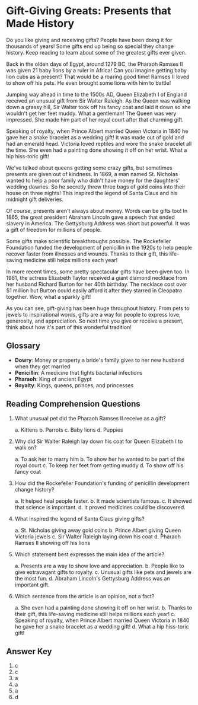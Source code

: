 # Gift-Giving Greats: Presents that Made History

Do you like giving and receiving gifts? People have been doing it for thousands of years! Some gifts end up being so special they change history. Keep reading to learn about some of the greatest gifts ever given.

Back in the olden days of Egypt, around 1279 BC, the Pharaoh Ramses II was given 21 baby lions by a ruler in Africa! Can you imagine getting baby lion cubs as a present? That would be a roaring good time! Ramses II loved to show off his pets. He even brought some lions with him to battle!

Jumping way ahead in time to the 1500s AD, Queen Elizabeth I of England received an unusual gift from Sir Walter Raleigh. As the Queen was walking down a grassy hill, Sir Walter took off his fancy coat and laid it down so she wouldn't get her feet muddy. What a gentleman! The Queen was very impressed. She made him part of her royal court after that charming gift.

Speaking of royalty, when Prince Albert married Queen Victoria in 1840 he gave her a snake bracelet as a wedding gift! It was made out of gold and had an emerald head. Victoria loved reptiles and wore the snake bracelet all the time. She even had a painting done showing it off on her wrist. What a hip hiss-toric gift!

We've talked about queens getting some crazy gifts, but sometimes presents are given out of kindness. In 1869, a man named St. Nicholas wanted to help a poor family who didn't have money for the daughters' wedding dowries. So he secretly threw three bags of gold coins into their house on three nights! This inspired the legend of Santa Claus and his midnight gift deliveries.

Of course, presents aren't always about money. Words can be gifts too! In 1865, the great president Abraham Lincoln gave a speech that ended slavery in America. The Gettysburg Address was short but powerful. It was a gift of freedom for millions of people.

Some gifts make scientific breakthroughs possible. The Rockefeller Foundation funded the development of penicillin in the 1920s to help people recover faster from illnesses and wounds. Thanks to their gift, this life-saving medicine still helps millions each year!

In more recent times, some pretty spectacular gifts have been given too. In 1981, the actress Elizabeth Taylor received a giant diamond necklace from her husband Richard Burton for her 40th birthday. The necklace cost over $1 million but Burton could easily afford it after they starred in Cleopatra together. Wow, what a sparkly gift!

As you can see, gift-giving has been huge throughout history. From pets to jewels to inspirational words, gifts are a way for people to express love, generosity, and appreciation. So next time you give or receive a present, think about how it's part of this wonderful tradition!

## Glossary

- **Dowry**: Money or property a bride's family gives to her new husband when they get married
- **Penicillin**: A medicine that fights bacterial infections
- **Pharaoh**: King of ancient Egypt
- **Royalty**: Kings, queens, princes, and princesses

## Reading Comprehension Questions

1. What unusual pet did the Pharaoh Ramses II receive as a gift?

   a. Kittens
   b. Parrots
   c. Baby lions
   d. Puppies

2. Why did Sir Walter Raleigh lay down his coat for Queen Elizabeth I to walk on?

   a. To ask her to marry him
   b. To show her he wanted to be part of the royal court
   c. To keep her feet from getting muddy
   d. To show off his fancy coat

3. How did the Rockefeller Foundation's funding of penicillin development change history?

   a. It helped heal people faster.
   b. It made scientists famous.
   c. It showed that science is important.
   d. It proved medicines could be discovered.

4. What inspired the legend of Santa Claus giving gifts?

   a. St. Nicholas giving away gold coins
   b. Prince Albert giving Queen Victoria jewels
   c. Sir Walter Raleigh laying down his coat
   d. Pharaoh Ramses II showing off his lions

5. Which statement best expresses the main idea of the article?

   a. Presents are a way to show love and appreciation.
   b. People like to give extravagant gifts to royalty.
   c. Unusual gifts like pets and jewels are the most fun.
   d. Abraham Lincoln's Gettysburg Address was an important gift.

6. Which sentence from the article is an opinion, not a fact?

   a. She even had a painting done showing it off on her wrist.
   b. Thanks to their gift, this life-saving medicine still helps millions each year!
   c. Speaking of royalty, when Prince Albert married Queen Victoria in 1840 he gave her a snake bracelet as a wedding gift!
   d. What a hip hiss-toric gift!

## Answer Key

1. c
2. c
3. a
4. a
5. a
6. d
